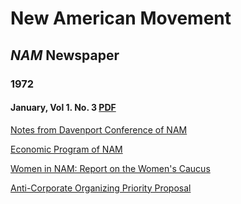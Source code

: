 # New American Movement

## _NAM_ Newspaper

### 1972

#### January, Vol 1. No. 3 [PDF](https://democraticleft.dsausa.org/files/sites/6/2022/08/NAM_1972_V1-n3_final.pdf)

[Notes from Davenport Conference of NAM](/nam/v001_n003_1973_January/notes-from-davenport.md)

[Economic Program of NAM](/nam/v001_n003_1973_January/economic-programs-of-nam.md)

[Women in NAM: Report on the Women's Caucus](/nam/v001_n003_1973_January/women-in-nam.md)

[Anti-Corporate Organizing Priority Proposal](/nam/v001_n003_1973_January/anti-corporate-organizing.md)